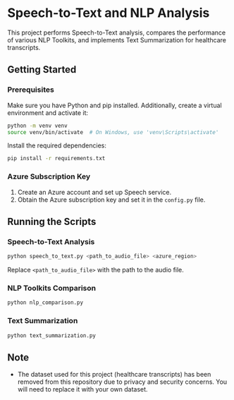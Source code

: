 # Speech-to-Text and NLP Analysis

This project performs Speech-to-Text analysis, compares the performance of various NLP Toolkits, and implements Text Summarization for healthcare transcripts.

## Getting Started

### Prerequisites

Make sure you have Python and pip installed. Additionally, create a virtual environment and activate it:

```bash
python -m venv venv
source venv/bin/activate  # On Windows, use 'venv\Scripts\activate'
```

Install the required dependencies:

```bash
pip install -r requirements.txt
```

### Azure Subscription Key

1. Create an Azure account and set up Speech service.
2. Obtain the Azure subscription key and set it in the `config.py` file.

## Running the Scripts

### Speech-to-Text Analysis

```bash
python speech_to_text.py <path_to_audio_file> <azure_region>
```

Replace `<path_to_audio_file>` with the path to the audio file.

### NLP Toolkits Comparison

```bash
python nlp_comparison.py
```

### Text Summarization

```bash
python text_summarization.py
```

## Note

- The dataset used for this project (healthcare transcripts) has been removed from this repository due to privacy and security concerns. You will need to replace it with your own dataset.
